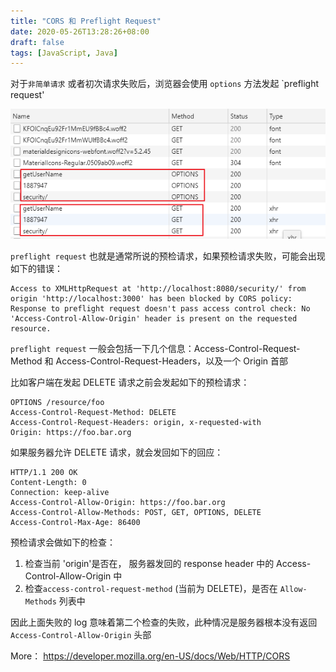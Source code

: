 ```yaml
---
title: "CORS 和 Preflight Request"
date: 2020-05-26T13:28:26+08:00
draft: false
tags: [JavaScript, Java]
---
```


对于`非简单请求` 或者初次请求失败后，浏览器会使用 `options` 方法发起 `preflight request'

![1590472178900](cors.assets/1590472178900.png)

`preflight request` 也就是通常所说的预检请求，如果预检请求失败，可能会出现如下的错误：

```
Access to XMLHttpRequest at 'http://localhost:8080/security/' from origin 'http://localhost:3000' has been blocked by CORS policy: Response to preflight request doesn't pass access control check: No 'Access-Control-Allow-Origin' header is present on the requested resource.
```

`preflight request` 一般会包括一下几个信息：Access-Control-Request-Method 和 Access-Control-Request-Headers，以及一个 Origin 首部

比如客户端在发起 DELETE 请求之前会发起如下的预检请求：
```
OPTIONS /resource/foo 
Access-Control-Request-Method: DELETE 
Access-Control-Request-Headers: origin, x-requested-with
Origin: https://foo.bar.org
```

如果服务器允许 DELETE 请求，就会发回如下的回应：
```
HTTP/1.1 200 OK
Content-Length: 0
Connection: keep-alive
Access-Control-Allow-Origin: https://foo.bar.org
Access-Control-Allow-Methods: POST, GET, OPTIONS, DELETE
Access-Control-Max-Age: 86400
```

预检请求会做如下的检查：

1. 检查当前 'origin'是否在， 服务器发回的 response header 中的 Access-Control-Allow-Origin 中
2. 检查`access-control-request-method` (当前为 DELETE)，是否在 `Allow-Methods` 列表中

因此上面失败的 log 意味着第二个检查的失败，此种情况是服务器根本没有返回 `Access-Control-Allow-Origin` 头部



More： https://developer.mozilla.org/en-US/docs/Web/HTTP/CORS 

